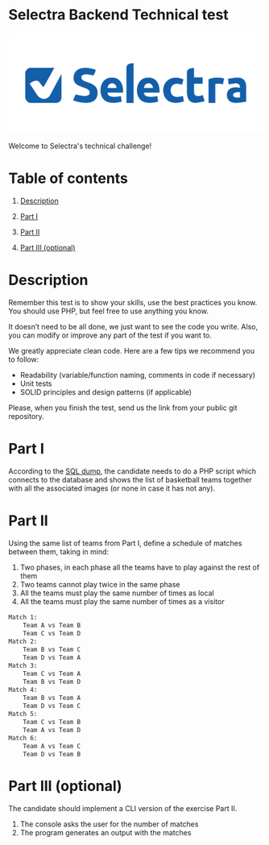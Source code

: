 Selectra Backend Technical test
=
![Selectra Technical Challenge](/resources/images/selectra.png)

Welcome to Selectra's technical challenge!

# Table of contents

1. [Description](#description)

2. [Part I](#part-i)

3. [Part II](#part-ii)

4. [Part III (optional)](#part-iii-optional)

# Description

Remember this test is to show your skills, use the best practices you know. You should use PHP, but feel free to use anything you know.

It doesn’t need to be all done, we just want to see the code you write.
Also, you can modify or improve any part of the test if you want to.

We greatly appreciate clean code. Here are a few tips we recommend you to follow:
- Readability (variable/function naming, comments in code if necessary)
- Unit tests
- SOLID principles and design patterns (if applicable)

Please, when you finish the test, send us the link from your public git repository.


# Part I

According to the [SQL dump](/resources/database/nba_test.sql), the candidate needs to do a PHP script which connects to the database and shows the list of basketball teams together with all the associated images (or none in case it has not any).


# Part II

Using the same list of teams from Part I, define a schedule of matches between them, taking in mind:
1. Two phases, in each phase all the teams have to play against the rest of them
2. Two teams cannot play twice in the same phase
3. All the teams must play the same number of times as local
4. All the teams must play the same number of times as a visitor

```shell script
Match 1:
    Team A vs Team B
    Team C vs Team D
Match 2:
    Team B vs Team C
    Team D vs Team A
Match 3:
    Team C vs Team A
    Team B vs Team D
Match 4:
    Team B vs Team A
    Team D vs Team C
Match 5:
    Team C vs Team B
    Team A vs Team D
Match 6:
    Team A vs Team C
    Team D vs Team B
```

# Part III (optional)

The candidate should implement a CLI version of the exercise Part II.
1. The console asks the user for the number of matches
2. The program generates an output with the matches
